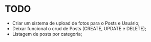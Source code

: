 # TODO

- Criar um sistema de upload de fotos para o Posts e Usuário;
- Deixar funcional o crud de Posts (CREATE, UPDATE e DELETE);
- Listagem de posts por categoria;
